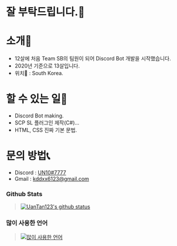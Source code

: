 # 잘 부탁드립니다.👋

# 소개📢
- 12살에 처음 Team SB의 팀원이 되어 Discord Bot 개발을 시작했습니다.
- 2020년 기준으로 13살입니다.
- 위치🔮 : South Korea.

# 할 수 있는 일🔧
- Discord Bot making.
- SCP SL 플러그인 제작(C#)...
- HTML, CSS 진짜 기본 문법.

# 문의 방법📞
- Discord : [UN10#7777](https://discord.com/users/445529063528857611)
- Gmail : kddxx6123@gmail.com

### Github Stats
> [![UanTan123's github status](https://github-readme-stats.vercel.app/api?username=UanTan123)](https://github.com/UanTan123)

### 많이 사용한 언어
> [![많이 사용한 언어](https://github-readme-stats.vercel.app/api/top-langs/?username=UanTan123)](https://github.com/UanTan123)
